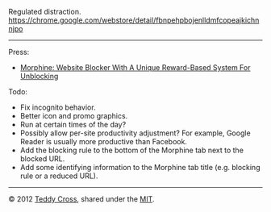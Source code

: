 Regulated distraction. https://chrome.google.com/webstore/detail/fbnpehpbojenlldmfcopeajkichnnjpo

---

Press:

* [Morphine: Website Blocker With A Unique Reward-Based System For Unblocking](http://www.addictivetips.com/web/morphine-chrome-website-blocker-with-unique-reward-based-unblocking/)

Todo:

* Fix incognito behavior.
* Better icon and promo graphics.
* Run at certain times of the day?
* Possibly allow per-site productivity adjustment? For example, Google Reader is usually more productive than Facebook.
* Add the blocking rule to the bottom of the Morphine tab next to the blocked URL.
* Add some identifying information to the Morphine tab title (e.g. blocking rule or a reduced URL).

---

© 2012 [Teddy Cross](http://tkaz.ec), shared under the [MIT](http://www.opensource.org/licenses/MIT).